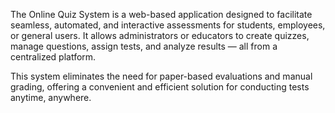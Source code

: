 The Online Quiz System is a web-based application designed to facilitate seamless, automated, and interactive assessments for students, employees, or general users. It allows administrators or educators to create quizzes, manage questions, assign tests, and analyze results — all from a centralized platform.

This system eliminates the need for paper-based evaluations and manual grading, offering a convenient and efficient solution for conducting tests anytime, anywhere.

